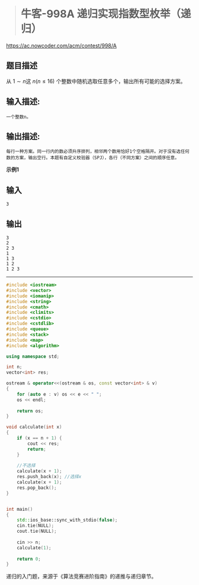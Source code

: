 > # 牛客-998A 递归实现指数型枚举（递归）

https://ac.nowcoder.com/acm/contest/998/A

## 题目描述

从 $1\sim n$这 $n (n \leq 16)$ 个整数中随机选取任意多个，输出所有可能的选择方案。

## 输入描述:

```
一个整数n。
```

## 输出描述:

```
每行一种方案。同一行内的数必须升序排列，相邻两个数用恰好1个空格隔开。对于没有选任何数的方案，输出空行。本题有自定义校验器（SPJ），各行（不同方案）之间的顺序任意。
```

**示例1**

## 输入

```
3
```

## 输出

```
3
2
2 3
1
1 3
1 2
1 2 3
```

-----

```c++
#include <iostream>
#include <vector>
#include <iomanip>
#include <string>
#include <cmath>
#include <climits>
#include <cstdio>
#include <cstdlib>
#include <queue>
#include <stack>
#include <map>
#include <algorithm>

using namespace std;

int n;
vector<int> res;

ostream & operator<<(ostream & os, const vector<int> & v)
{
    for (auto e : v) os << e << " ";
    os << endl;
    
    return os;
}

void calculate(int x)
{
    if (x == n + 1) {
        cout << res;
        return;
    }
    
    //不选择
    calculate(x + 1);
    res.push_back(x); //选择x
    calculate(x + 1);
    res.pop_back();
}


int main()
{
    std::ios_base::sync_with_stdio(false);
    cin.tie(NULL);
    cout.tie(NULL);
    
    cin >> n;
    calculate(1);
    
    return 0;
}
```

递归的入门题，来源于《算法竞赛进阶指南》的递推与递归章节。